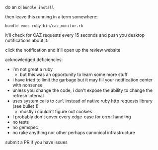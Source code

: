 do an ol `bundle install`

then leave this running in a term somewhere:

`bundle exec ruby bin/caz_monitor.rb`

it'll check for CAZ requests every 15 seconds and push you desktop notifications about it.

click the notification and it'll open up the review website

acknowledged deficiencies:
* i'm not great a ruby
    * but this was an opportunity to learn some more stuff
* i have tried to limit the garbage but it may fill your notification center with nonsense
* unless you change the code, i don't expose the ability to change the refresh interval
* uses system calls to `curl` instead of native ruby http requests library (see bullet 1)
    * mostly i couldn't figure out cookies
* I probably don't cover every edge-case for error handling
* no tests
* no gemspec
* no rake anything nor other perhaps canonical infrastructure

submit a PR if you have issues
